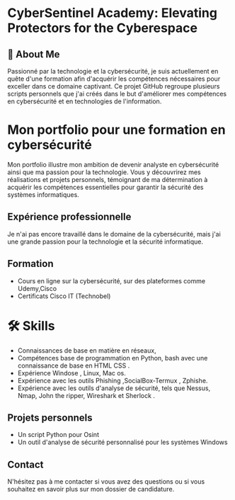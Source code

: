 

# CyberSentinel Academy: Elevating Protectors for the Cyberespace

## 🚀 About Me

Passionné par la technologie et la cybersécurité, je suis actuellement en quête d'une formation afin d'acquérir les compétences nécessaires pour exceller dans ce domaine captivant. Ce projet GitHub regroupe plusieurs scripts personnels que j'ai créés dans le but d'améliorer mes compétences en cybersécurité et en technologies de l'information.

# Mon portfolio pour une formation en cybersécurité

Mon portfolio illustre mon ambition de devenir analyste en cybersécurité ainsi que ma passion pour la technologie. Vous y découvrirez mes réalisations et projets personnels, témoignant de ma détermination à acquérir les compétences essentielles pour garantir la sécurité des systèmes informatiques.

## Expérience professionnelle

Je n'ai pas encore travaillé dans le domaine de la cybersécurité, mais j'ai une grande passion pour la technologie et la sécurité informatique.

## Formation

- Cours en ligne sur la cybersécurité, sur des plateformes comme Udemy,Cisco
- Certificats Cisco IT (Technobel)

# 🛠 Skills

- Connaissances de base en matière en réseaux, 
- Compétences base de programmation en Python, bash  avec une connaissance de base en HTML CSS .
- Expérience Windose , Linux, Mac os.
- Expérience avec les outils  Phishing ,SocialBox-Termux , Zphishe.
- Expérience avec les outils d'analyse de sécurité, tels que Nessus, Nmap, John the ripper, Wireshark et Sherlock .

## Projets personnels

- Un script Python pour Osint
- Un outil d'analyse de sécurité personnalisé pour les systèmes Windows
  

## Contact

N'hésitez pas à me contacter si vous avez des questions ou si vous souhaitez en savoir plus sur mon dossier de candidature.








































